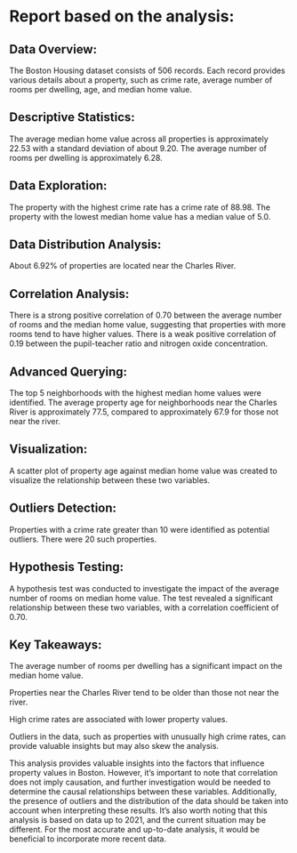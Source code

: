 # Report based on the analysis:

## Data Overview:
The Boston Housing dataset consists of 506 records. Each record provides various details about a property, such as crime rate, average number of rooms per dwelling, age, and median home value.

## Descriptive Statistics:
The average median home value across all properties is approximately 22.53 with a standard deviation of about 9.20. The average number of rooms per dwelling is approximately 6.28.

## Data Exploration:
The property with the highest crime rate has a crime rate of 88.98. The property with the lowest median home value has a median value of 5.0.

## Data Distribution Analysis:
About 6.92% of properties are located near the Charles River.

## Correlation Analysis:
There is a strong positive correlation of 0.70 between the average number of rooms and the median home value, suggesting that properties with more rooms tend to have higher values. There is a weak positive correlation of 0.19 between the pupil-teacher ratio and nitrogen oxide concentration.

## Advanced Querying:
The top 5 neighborhoods with the highest median home values were identified. The average property age for neighborhoods near the Charles River is approximately 77.5, compared to approximately 67.9 for those not near the river.

## Visualization:
A scatter plot of property age against median home value was created to visualize the relationship between these two variables.

## Outliers Detection:
Properties with a crime rate greater than 10 were identified as potential outliers. There were 20 such properties.

## Hypothesis Testing:
A hypothesis test was conducted to investigate the impact of the average number of rooms on median home value. The test revealed a significant relationship between these two variables, with a correlation coefficient of 0.70.


## Key Takeaways:

The average number of rooms per dwelling has a significant impact on the median home value.

Properties near the Charles River tend to be older than those not near the river.

High crime rates are associated with lower property values.

Outliers in the data, such as properties with unusually high crime rates, can provide valuable insights but may also skew the analysis.

This analysis provides valuable insights into the factors that influence property values in Boston. However, it’s important to note that correlation does not imply causation,
and further investigation would be needed to determine the causal relationships between these variables. Additionally, the presence of outliers and the distribution of the data
should be taken into account when interpreting these results. It’s also worth noting that this analysis is based on data up to 2021, and the current situation may be different.
For the most accurate and up-to-date analysis, it would be beneficial to incorporate more recent data.
